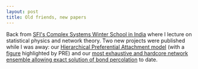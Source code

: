 ```yaml
---
layout: post
title: Old friends, new papers
---
```


Back from
	<a href="http://tuvalu.santafe.edu/events/workshops/index.php/Complex_Systems_Winter_School_2015" target="_blank" rel="nofollow">SFI's Complex Systems Winter School in India</a>
 where I lecture on statistical physics and network theory. Two new projects were published while I was away: our 
	<a href="http://journals.aps.org/pre/abstract/10.1103/PhysRevE.92.062809" target="_blank" rel="nofollow">Hierarchical Preferential Attachment model</a>
 (with a 
	<a href="http://journals.aps.org/pre/kaleidoscope/pre/92/6/062809" target="_blank" rel="nofollow">figure</a>
 highlighted by PRE) and our 
	<a href="http://journals.aps.org/pre/abstract/10.1103/PhysRevE.92.062807" target="_blank" rel="nofollow">most exhaustive and hardcore network ensemble allowing exact solution of bond percolation</a>
 to date.